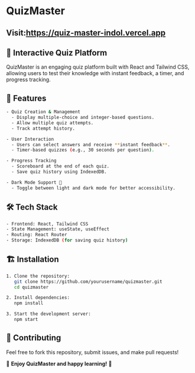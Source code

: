 # QuizMaster


## Visit:https://quiz-master-indol.vercel.app

## 🚀 Interactive Quiz Platform

QuizMaster is an engaging quiz platform built with React and Tailwind CSS, allowing users to test their knowledge with instant feedback, a timer, and progress tracking.

## 🎯 Features

```bash
- Quiz Creation & Management
  - Display multiple-choice and integer-based questions.
  - Allow multiple quiz attempts.
  - Track attempt history.

- User Interaction
  - Users can select answers and receive **instant feedback**.
  - Timer-based quizzes (e.g., 30 seconds per question).

- Progress Tracking
  - Scoreboard at the end of each quiz.
  - Save quiz history using IndexedDB.

- Dark Mode Support 🌙
  - Toggle between light and dark mode for better accessibility.
```

## 🛠️ Tech Stack

```bash
- Frontend: React, Tailwind CSS
- State Management: useState, useEffect
- Routing: React Router
- Storage: IndexedDB (for saving quiz history)
```

## 🏗️ Installation

```bash
1. Clone the repository:
   git clone https://github.com/yourusername/quizmaster.git
   cd quizmaster

2. Install dependencies:
   npm install

3. Start the development server:
   npm start
```



## 🌟 Contributing

Feel free to fork this repository, submit issues, and make pull requests!



🚀 **Enjoy QuizMaster and happy learning!** 🎉

